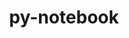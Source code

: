 ---
title: "py-notebook"
layout: cache
categories: [package, develop]
meta: {"compilers": ["none"], "num_specs": 59, "num_specs_by_stack": {"e4s": 44, "e4s-neoverse-v2": 15, "root": 59}, "oss": ["ubuntu22.04"], "platforms": ["linux"], "stacks": ["e4s", "e4s-neoverse-v2", "root"], "targets": ["neoverse_v2", "x86_64_v3"], "versions": ["6.5.7"]}
spec_details: [{"compiler": "none", "hash": "26sfa3vk76lgcyatqp7erdmdtcylgdmm", "os": "ubuntu22.04", "platform": "linux", "size": "-", "stacks": ["e4s", "root"], "target": "x86_64_v3", "variants": ["build_system=python_pip"], "versions": ["6.5.7"]}, {"compiler": "none", "hash": "2jpms24d7ypm3fsl4fa52atxybswgnxz", "os": "ubuntu22.04", "platform": "linux", "size": "-", "stacks": ["e4s", "root"], "target": "x86_64_v3", "variants": ["build_system=python_pip"], "versions": ["6.5.7"]}, {"compiler": "none", "hash": "2uv5kudwwbjxszh4bb2xwdg6pr2f6rvq", "os": "ubuntu22.04", "platform": "linux", "size": "-", "stacks": ["e4s", "root"], "target": "x86_64_v3", "variants": ["build_system=python_pip"], "versions": ["6.5.7"]}, {"compiler": "none", "hash": "3b45yljln4qlebeo2touoikjqhhymt4t", "os": "ubuntu22.04", "platform": "linux", "size": "-", "stacks": ["e4s", "root"], "target": "x86_64_v3", "variants": ["build_system=python_pip"], "versions": ["6.5.7"]}, {"compiler": "none", "hash": "3qb2lcdlv6gdi3gzjuu6ij65k462jbsv", "os": "ubuntu22.04", "platform": "linux", "size": "-", "stacks": ["e4s", "root"], "target": "x86_64_v3", "variants": ["build_system=python_pip"], "versions": ["6.5.7"]}, {"compiler": "none", "hash": "3xfgg7tzn23xknbxmnvhehrjvtwhjsh7", "os": "ubuntu22.04", "platform": "linux", "size": "-", "stacks": ["e4s", "root"], "target": "x86_64_v3", "variants": ["build_system=python_pip"], "versions": ["6.5.7"]}, {"compiler": "none", "hash": "45t73n3ioipkd5llbvl6l5nul2vrhpsb", "os": "ubuntu22.04", "platform": "linux", "size": "-", "stacks": ["e4s", "root"], "target": "x86_64_v3", "variants": ["build_system=python_pip"], "versions": ["6.5.7"]}, {"compiler": "none", "hash": "4d5jswjtpyiz2be5qekb27n5gn4g52nr", "os": "ubuntu22.04", "platform": "linux", "size": "-", "stacks": ["e4s-neoverse-v2", "root"], "target": "neoverse_v2", "variants": ["build_system=python_pip"], "versions": ["6.5.7"]}, {"compiler": "none", "hash": "4raa3dz3i7kepjtuyrk74rqqbv6mwv3f", "os": "ubuntu22.04", "platform": "linux", "size": "-", "stacks": ["e4s-neoverse-v2", "root"], "target": "neoverse_v2", "variants": ["build_system=python_pip"], "versions": ["6.5.7"]}, {"compiler": "none", "hash": "5d7kpvcqdntsskr3kkgnhcbshhv56b4d", "os": "ubuntu22.04", "platform": "linux", "size": "-", "stacks": ["e4s", "root"], "target": "x86_64_v3", "variants": ["build_system=python_pip"], "versions": ["6.5.7"]}, {"compiler": "none", "hash": "5ffdsunugsuyyh2sffcsf3i2gwbexgdo", "os": "ubuntu22.04", "platform": "linux", "size": "-", "stacks": ["e4s", "root"], "target": "x86_64_v3", "variants": ["build_system=python_pip"], "versions": ["6.5.7"]}, {"compiler": "none", "hash": "6b5k5ceoorgm7odzbqszqn7qsdg257bo", "os": "ubuntu22.04", "platform": "linux", "size": "-", "stacks": ["e4s", "root"], "target": "x86_64_v3", "variants": ["build_system=python_pip"], "versions": ["6.5.7"]}, {"compiler": "none", "hash": "6el5kpsipkbyrmwonimqmpyp3bvaf4zc", "os": "ubuntu22.04", "platform": "linux", "size": "-", "stacks": ["e4s", "root"], "target": "x86_64_v3", "variants": ["build_system=python_pip"], "versions": ["6.5.7"]}, {"compiler": "none", "hash": "6w24dhrg4dsejrjtybwggxflqs42w6cu", "os": "ubuntu22.04", "platform": "linux", "size": "-", "stacks": ["e4s", "root"], "target": "x86_64_v3", "variants": ["build_system=python_pip"], "versions": ["6.5.7"]}, {"compiler": "none", "hash": "72w5rlktuvmyy2pv4drvlkcrd6onenqt", "os": "ubuntu22.04", "platform": "linux", "size": "-", "stacks": ["e4s", "root"], "target": "x86_64_v3", "variants": ["build_system=python_pip"], "versions": ["6.5.7"]}, {"compiler": "none", "hash": "7uc5wz6pf35cweprybca3p4ke3blyhta", "os": "ubuntu22.04", "platform": "linux", "size": "-", "stacks": ["e4s", "root"], "target": "x86_64_v3", "variants": ["build_system=python_pip"], "versions": ["6.5.7"]}, {"compiler": "none", "hash": "b5fbq7tyzld4b5ygns4hpa5kobqp7lke", "os": "ubuntu22.04", "platform": "linux", "size": "-", "stacks": ["e4s-neoverse-v2", "root"], "target": "neoverse_v2", "variants": ["build_system=python_pip"], "versions": ["6.5.7"]}, {"compiler": "none", "hash": "bah4pff674pvlsryizgeoeksokowyz3q", "os": "ubuntu22.04", "platform": "linux", "size": "-", "stacks": ["e4s", "root"], "target": "x86_64_v3", "variants": ["build_system=python_pip"], "versions": ["6.5.7"]}, {"compiler": "none", "hash": "bjppaoljqhd5des7wfp6zdpf3wuuqrf2", "os": "ubuntu22.04", "platform": "linux", "size": "-", "stacks": ["e4s", "root"], "target": "x86_64_v3", "variants": ["build_system=python_pip"], "versions": ["6.5.7"]}, {"compiler": "none", "hash": "bns5xcswevmy732mztencl5bki66lzpt", "os": "ubuntu22.04", "platform": "linux", "size": "-", "stacks": ["e4s", "root"], "target": "x86_64_v3", "variants": ["build_system=python_pip"], "versions": ["6.5.7"]}, {"compiler": "none", "hash": "c5jio4q5czqqum2fgpvtrktqpbisn36l", "os": "ubuntu22.04", "platform": "linux", "size": "-", "stacks": ["e4s", "root"], "target": "x86_64_v3", "variants": ["build_system=python_pip"], "versions": ["6.5.7"]}, {"compiler": "none", "hash": "c7pspnmjgl4wxm57hvt7sqk23huh4ei7", "os": "ubuntu22.04", "platform": "linux", "size": "-", "stacks": ["e4s", "root"], "target": "x86_64_v3", "variants": ["build_system=python_pip"], "versions": ["6.5.7"]}, {"compiler": "none", "hash": "dwxeuv46fdxmvsssmllgchon34ty2jtj", "os": "ubuntu22.04", "platform": "linux", "size": "-", "stacks": ["e4s", "root"], "target": "x86_64_v3", "variants": ["build_system=python_pip"], "versions": ["6.5.7"]}, {"compiler": "none", "hash": "esd3okhs7nbpe3obluy4fdnsinc5sypk", "os": "ubuntu22.04", "platform": "linux", "size": "-", "stacks": ["e4s", "root"], "target": "x86_64_v3", "variants": ["build_system=python_pip"], "versions": ["6.5.7"]}, {"compiler": "none", "hash": "evm62exmo2s2iwlp63tdsg5bxghxsh5s", "os": "ubuntu22.04", "platform": "linux", "size": "-", "stacks": ["e4s", "root"], "target": "x86_64_v3", "variants": ["build_system=python_pip"], "versions": ["6.5.7"]}, {"compiler": "none", "hash": "fsovhwbwnnxowm6ckynhbae2aoq7oxox", "os": "ubuntu22.04", "platform": "linux", "size": "-", "stacks": ["e4s-neoverse-v2", "root"], "target": "neoverse_v2", "variants": ["build_system=python_pip"], "versions": ["6.5.7"]}, {"compiler": "none", "hash": "fx5w4fbof5kbpfaj62u4x3czsqgwfknj", "os": "ubuntu22.04", "platform": "linux", "size": "-", "stacks": ["e4s-neoverse-v2", "root"], "target": "neoverse_v2", "variants": ["build_system=python_pip"], "versions": ["6.5.7"]}, {"compiler": "none", "hash": "fynjlu3uhdiddam6vtyxzerjna6tsoxk", "os": "ubuntu22.04", "platform": "linux", "size": "-", "stacks": ["e4s-neoverse-v2", "root"], "target": "neoverse_v2", "variants": ["build_system=python_pip"], "versions": ["6.5.7"]}, {"compiler": "none", "hash": "fyrwb4uewpa6sta7ri54okiig3x3kyfa", "os": "ubuntu22.04", "platform": "linux", "size": "-", "stacks": ["e4s", "root"], "target": "x86_64_v3", "variants": ["build_system=python_pip"], "versions": ["6.5.7"]}, {"compiler": "none", "hash": "fzgg2q5xnkde7b3puoj3nzluddxlnucg", "os": "ubuntu22.04", "platform": "linux", "size": "-", "stacks": ["e4s", "root"], "target": "x86_64_v3", "variants": ["build_system=python_pip"], "versions": ["6.5.7"]}, {"compiler": "none", "hash": "gvxwevey2o7fmijsxprq22drbiguklft", "os": "ubuntu22.04", "platform": "linux", "size": "-", "stacks": ["e4s-neoverse-v2", "root"], "target": "neoverse_v2", "variants": ["build_system=python_pip"], "versions": ["6.5.7"]}, {"compiler": "none", "hash": "h7cpwdv7gu553iqjfidjmx6ykalnrox4", "os": "ubuntu22.04", "platform": "linux", "size": "-", "stacks": ["e4s", "root"], "target": "x86_64_v3", "variants": ["build_system=python_pip"], "versions": ["6.5.7"]}, {"compiler": "none", "hash": "h7jasqwng6husg3eucp6p4hv5vqd6jqd", "os": "ubuntu22.04", "platform": "linux", "size": "-", "stacks": ["e4s-neoverse-v2", "root"], "target": "neoverse_v2", "variants": ["build_system=python_pip"], "versions": ["6.5.7"]}, {"compiler": "none", "hash": "hhyxtnknxapcjqiqeidcqq5d74ivzkil", "os": "ubuntu22.04", "platform": "linux", "size": "-", "stacks": ["e4s", "root"], "target": "x86_64_v3", "variants": ["build_system=python_pip"], "versions": ["6.5.7"]}, {"compiler": "none", "hash": "htyyfgfwymyjsjq6tagiprry2v7ymi3n", "os": "ubuntu22.04", "platform": "linux", "size": "-", "stacks": ["e4s", "root"], "target": "x86_64_v3", "variants": ["build_system=python_pip"], "versions": ["6.5.7"]}, {"compiler": "none", "hash": "iihladnoycbqdb3jehgxxp7l4m63ceje", "os": "ubuntu22.04", "platform": "linux", "size": "-", "stacks": ["e4s-neoverse-v2", "root"], "target": "neoverse_v2", "variants": ["build_system=python_pip"], "versions": ["6.5.7"]}, {"compiler": "none", "hash": "kf4lgci2kre2cqhh5377bhfcp56zdtg2", "os": "ubuntu22.04", "platform": "linux", "size": "-", "stacks": ["e4s", "root"], "target": "x86_64_v3", "variants": ["build_system=python_pip"], "versions": ["6.5.7"]}, {"compiler": "none", "hash": "koe26d32ozmjumnjnt7pzrootv3peq72", "os": "ubuntu22.04", "platform": "linux", "size": "-", "stacks": ["e4s-neoverse-v2", "root"], "target": "neoverse_v2", "variants": ["build_system=python_pip"], "versions": ["6.5.7"]}, {"compiler": "none", "hash": "lik66cqscqomdjthkasskd67ckicpt77", "os": "ubuntu22.04", "platform": "linux", "size": "-", "stacks": ["e4s", "root"], "target": "x86_64_v3", "variants": ["build_system=python_pip"], "versions": ["6.5.7"]}, {"compiler": "none", "hash": "lquxozylksdghcnoxrpppqioao2pdmzt", "os": "ubuntu22.04", "platform": "linux", "size": "-", "stacks": ["e4s", "root"], "target": "x86_64_v3", "variants": ["build_system=python_pip"], "versions": ["6.5.7"]}, {"compiler": "none", "hash": "ls3jhlczgte4q3cqupo7lwzk3m66p5rr", "os": "ubuntu22.04", "platform": "linux", "size": "-", "stacks": ["e4s", "root"], "target": "x86_64_v3", "variants": ["build_system=python_pip"], "versions": ["6.5.7"]}, {"compiler": "none", "hash": "mku3anjx36yl4qt5wjwvjokreldjyaj5", "os": "ubuntu22.04", "platform": "linux", "size": "-", "stacks": ["e4s", "root"], "target": "x86_64_v3", "variants": ["build_system=python_pip"], "versions": ["6.5.7"]}, {"compiler": "none", "hash": "mo7lpdujofu26umup5alih3s23lbvblg", "os": "ubuntu22.04", "platform": "linux", "size": "-", "stacks": ["e4s", "root"], "target": "x86_64_v3", "variants": ["build_system=python_pip"], "versions": ["6.5.7"]}, {"compiler": "none", "hash": "pk2usk2igg5t53y3fou3mpfomzc7kesh", "os": "ubuntu22.04", "platform": "linux", "size": "-", "stacks": ["e4s-neoverse-v2", "root"], "target": "neoverse_v2", "variants": ["build_system=python_pip"], "versions": ["6.5.7"]}, {"compiler": "none", "hash": "pkdxse3u2r7uwoqhgv5xz6rkjnlilbne", "os": "ubuntu22.04", "platform": "linux", "size": "-", "stacks": ["e4s", "root"], "target": "x86_64_v3", "variants": ["build_system=python_pip"], "versions": ["6.5.7"]}, {"compiler": "none", "hash": "po3einzclrcyewfoc6rev5f4i4qsr7ib", "os": "ubuntu22.04", "platform": "linux", "size": "-", "stacks": ["e4s", "root"], "target": "x86_64_v3", "variants": ["build_system=python_pip"], "versions": ["6.5.7"]}, {"compiler": "none", "hash": "prawuv4vljydewnx3k5bzemvdzb3lgfk", "os": "ubuntu22.04", "platform": "linux", "size": "-", "stacks": ["e4s", "root"], "target": "x86_64_v3", "variants": ["build_system=python_pip"], "versions": ["6.5.7"]}, {"compiler": "none", "hash": "qf65bhs7suxgpibavsgmdi623j4lvkq2", "os": "ubuntu22.04", "platform": "linux", "size": "-", "stacks": ["e4s", "root"], "target": "x86_64_v3", "variants": ["build_system=python_pip"], "versions": ["6.5.7"]}, {"compiler": "none", "hash": "qtnyzqz3lfeumzlojnazibt7p5eqomzk", "os": "ubuntu22.04", "platform": "linux", "size": "-", "stacks": ["e4s", "root"], "target": "x86_64_v3", "variants": ["build_system=python_pip"], "versions": ["6.5.7"]}, {"compiler": "none", "hash": "rywz2k5hmfybbs47ntjztvm4wyi755qm", "os": "ubuntu22.04", "platform": "linux", "size": "-", "stacks": ["e4s-neoverse-v2", "root"], "target": "neoverse_v2", "variants": ["build_system=python_pip"], "versions": ["6.5.7"]}, {"compiler": "none", "hash": "u6tisk3rrqbhc2q45u32ehuoaiumfhvw", "os": "ubuntu22.04", "platform": "linux", "size": "-", "stacks": ["e4s", "root"], "target": "x86_64_v3", "variants": ["build_system=python_pip"], "versions": ["6.5.7"]}, {"compiler": "none", "hash": "vds6ghdajpbhxucq4mwa3oecbosrdhia", "os": "ubuntu22.04", "platform": "linux", "size": "-", "stacks": ["e4s", "root"], "target": "x86_64_v3", "variants": ["build_system=python_pip"], "versions": ["6.5.7"]}, {"compiler": "none", "hash": "vvvy4cmhscyd2gvi4cwa756bgyduzysu", "os": "ubuntu22.04", "platform": "linux", "size": "-", "stacks": ["e4s-neoverse-v2", "root"], "target": "neoverse_v2", "variants": ["build_system=python_pip"], "versions": ["6.5.7"]}, {"compiler": "none", "hash": "w36m3bzdhker7ptgnylcnm7kif7oyige", "os": "ubuntu22.04", "platform": "linux", "size": "-", "stacks": ["e4s-neoverse-v2", "root"], "target": "neoverse_v2", "variants": ["build_system=python_pip"], "versions": ["6.5.7"]}, {"compiler": "none", "hash": "wexwl5bg2y7idtb5q7ncxf4cg5sr6p7p", "os": "ubuntu22.04", "platform": "linux", "size": "-", "stacks": ["e4s-neoverse-v2", "root"], "target": "neoverse_v2", "variants": ["build_system=python_pip"], "versions": ["6.5.7"]}, {"compiler": "none", "hash": "x4fehomhyohmdyvlzqug3punpvi6xzha", "os": "ubuntu22.04", "platform": "linux", "size": "-", "stacks": ["e4s", "root"], "target": "x86_64_v3", "variants": ["build_system=python_pip"], "versions": ["6.5.7"]}, {"compiler": "none", "hash": "xamxmyhki7hkz53wmqu7mqgkywwmyaeh", "os": "ubuntu22.04", "platform": "linux", "size": "-", "stacks": ["e4s", "root"], "target": "x86_64_v3", "variants": ["build_system=python_pip"], "versions": ["6.5.7"]}, {"compiler": "none", "hash": "xqdogt5fann2w53ehhtqzvxvtnw4oodv", "os": "ubuntu22.04", "platform": "linux", "size": "-", "stacks": ["e4s", "root"], "target": "x86_64_v3", "variants": ["build_system=python_pip"], "versions": ["6.5.7"]}, {"compiler": "none", "hash": "yzhrx7sn73jxxffoeq635qifkf7vsnp6", "os": "ubuntu22.04", "platform": "linux", "size": "-", "stacks": ["e4s", "root"], "target": "x86_64_v3", "variants": ["build_system=python_pip"], "versions": ["6.5.7"]}]
---